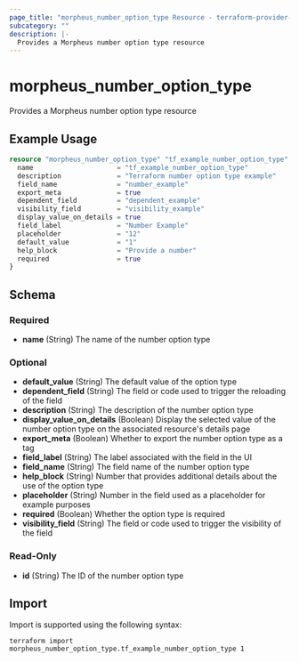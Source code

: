 ```yaml
---
page_title: "morpheus_number_option_type Resource - terraform-provider-morpheus"
subcategory: ""
description: |-
  Provides a Morpheus number option type resource
---
```


# morpheus_number_option_type

Provides a Morpheus number option type resource

## Example Usage

```terraform
resource "morpheus_number_option_type" "tf_example_number_option_type" {
  name                     = "tf_example_number_option_type"
  description              = "Terraform number option type example"
  field_name               = "number_example"
  export_meta              = true
  dependent_field          = "dependent_example"
  visibility_field         = "visibility_example"
  display_value_on_details = true
  field_label              = "Number Example"
  placeholder              = "12"
  default_value            = "1"
  help_block               = "Provide a number"
  required                 = true
}
```

<!-- schema generated by tfplugindocs -->
## Schema

### Required

- **name** (String) The name of the number option type

### Optional

- **default_value** (String) The default value of the option type
- **dependent_field** (String) The field or code used to trigger the reloading of the field
- **description** (String) The description of the number option type
- **display_value_on_details** (Boolean) Display the selected value of the number option type on the associated resource's details page
- **export_meta** (Boolean) Whether to export the number option type as a tag
- **field_label** (String) The label associated with the field in the UI
- **field_name** (String) The field name of the number option type
- **help_block** (String) Number that provides additional details about the use of the option type
- **placeholder** (String) Number in the field used as a placeholder for example purposes
- **required** (Boolean) Whether the option type is required
- **visibility_field** (String) The field or code used to trigger the visibility of the field

### Read-Only

- **id** (String) The ID of the number option type

## Import

Import is supported using the following syntax:

```shell
terraform import morpheus_number_option_type.tf_example_number_option_type 1
```
